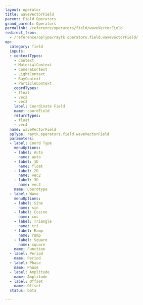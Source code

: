 ```yaml
---
layout: operator
title: waveVectorField
parent: Field Operators
grand_parent: Operators
permalink: /reference/operators/field/waveVectorField
redirect_from:
  - /reference/opType/raytk.operators.field.waveVectorField/
op:
  category: field
  inputs:
  - contextTypes:
    - Context
    - MaterialContext
    - CameraContext
    - LightContext
    - RayContext
    - ParticleContext
    coordTypes:
    - float
    - vec2
    - vec3
    label: Coordinate Field
    name: coordField
    returnTypes:
    - float
    - vec4
  name: waveVectorField
  opType: raytk.operators.field.waveVectorField
  parameters:
  - label: Coord Type
    menuOptions:
    - label: Auto
      name: auto
    - label: 1D
      name: float
    - label: 2D
      name: vec2
    - label: 3D
      name: vec3
    name: Coordtype
  - label: Wave
    menuOptions:
    - label: Sine
      name: sin
    - label: Cosine
      name: cos
    - label: Triangle
      name: tri
    - label: Ramp
      name: ramp
    - label: Square
      name: square
    name: Function
  - label: Period
    name: Period
  - label: Phase
    name: Phase
  - label: Amplitude
    name: Amplitude
  - label: Offset
    name: Offset
  status: beta

---
```

